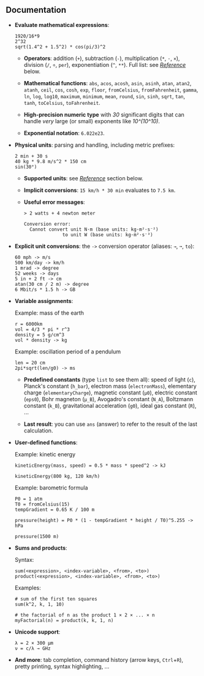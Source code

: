 Documentation
-------------

  - **Evaluate mathematical expressions**:

    ```
    1920/16*9
    2^32
    sqrt(1.4^2 + 1.5^2) * cos(pi/3)^2
    ```

    * **Operators**: addition (`+`), subtraction (`-`),
      multiplication (`*`, `·`, `×`), division (`/`, `÷`, `per`),
      exponentiation (`^`, `**`). Full list: see [*Reference*](#reference) below.

    * **Mathematical functions**: `abs`, `acos`, `acosh`, `asin`, `asinh`, `atan`, `atan2`,
      `atanh`, `ceil`, `cos`, `cosh`, `exp`, `floor`, `fromCelsius`, `fromFahrenheit`, `gamma`,
      `ln`, `log`, `log10`, `maximum`, `minimum`, `mean`, `round`, `sin`, `sinh`, `sqrt`, `tan`,
      `tanh`, `toCelsius`, `toFahrenheit`.

    * **High-precision numeric type** with *30* significant digits that can handle
      *very* large (or small) exponents like *10^(10^10)*.

    * **Exponential notation**: `6.022e23`.

  - **Physical units**: parsing and handling, including metric prefixes:

    ```
    2 min + 30 s
    40 kg * 9.8 m/s^2 * 150 cm
    sin(30°)
    ```

      * **Supported units**: see [*Reference*](#reference) section below.

      * **Implicit conversions**: `15 km/h * 30 min` evaluates to `7.5 km`.

      * **Useful error messages**:

        ```
        > 2 watts + 4 newton meter

        Conversion error:
          Cannot convert unit N·m (base units: kg·m²·s⁻²)
                      to unit W (base units: kg·m²·s⁻³)
        ```

  - **Explicit unit conversions**: the `->` conversion operator (aliases: `→`, `➞`, `to`):

    ```
    60 mph -> m/s
    500 km/day -> km/h
    1 mrad -> degree
    52 weeks -> days
    5 in + 2 ft -> cm
    atan(30 cm / 2 m) -> degree
    6 Mbit/s * 1.5 h -> GB
    ```

  - **Variable assignments**:

    Example: mass of the earth
    ```
    r = 6000km
    vol = 4/3 * pi * r^3
    density = 5 g/cm^3
    vol * density -> kg
    ```

    Example: oscillation period of a pendulum
    ```
    len = 20 cm
    2pi*sqrt(len/g0) -> ms
    ```

      * **Predefined constants** (type `list` to see them all): speed of light (`c`),
        Planck's constant (`h_bar`), electron mass (`electronMass`), elementary charge
        (`elementaryCharge`), magnetic constant (`µ0`), electric constant (`eps0`),
        Bohr magneton (`µ_B`), Avogadro's constant (`N_A`), Boltzmann constant
        (`k_B`), gravitational acceleration (`g0`), ideal gas constant (`R`), ...

      * **Last result**: you can use `ans` (answer) to refer to the result of the
        last calculation.

  - **User-defined functions**:

    Example: kinetic energy
    ```
    kineticEnergy(mass, speed) = 0.5 * mass * speed^2 -> kJ

    kineticEnergy(800 kg, 120 km/h)
    ```

    Example: barometric formula
    ```
    P0 = 1 atm
    T0 = fromCelsius(15)
    tempGradient = 0.65 K / 100 m

    pressure(height) = P0 * (1 - tempGradient * height / T0)^5.255 -> hPa

    pressure(1500 m)
    ```

  - **Sums and products**:

    Syntax:
    ```
    sum(<expression>, <index-variable>, <from>, <to>)
    product(<expression>, <index-variable>, <from>, <to>)
    ```

    Examples:
    ```
    # sum of the first ten squares
    sum(k^2, k, 1, 10)

    # the factorial of n as the product 1 × 2 × ... × n
    myFactorial(n) = product(k, k, 1, n)
    ```

  - **Unicode support**:

    ```
    λ = 2 × 300 µm
    ν = c/λ → GHz
    ```

  - **And more**: tab completion, command history (arrow keys, `Ctrl`+`R`), pretty printing, syntax
    highlighting, ...
